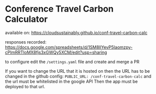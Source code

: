 # Conference Travel Carbon Calculator

available on:
https://cloudsustainably.github.io/conf-travel-carbon-calc

responses recorded:
https://docs.google.com/spreadsheets/d/1SM8IlYevP5Iaomzpy-cPImRRTIoMX8fjs3xGWQy5XCM/edit?usp=sharing

to configure edit the
`/settings.yaml` file and create and merge a PR

If you want to change the URL that it is hosted on then the URL has to be changed in the github config:
`PUBLIC_URL: /conf-travel-carbon-calc`
and the url must be whitelisted in the google API
Then the app must be deployed to that url.
